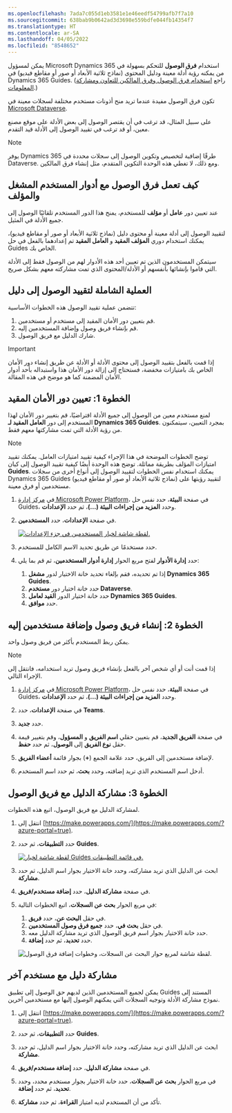 ```yaml
---
ms.openlocfilehash: 7ada7c055d1eb3581e1e46eedf54799afb7f7a10
ms.sourcegitcommit: 638bab9b0642ad3d3698e559bdfe044fb14354f7
ms.translationtype: HT
ms.contentlocale: ar-SA
ms.lasthandoff: 04/05/2022
ms.locfileid: "8548652"
---
```

يمكن لمسؤول Microsoft Dynamics 365 استخدام **فرق الوصول** للتحكم بسهولة في من يمكنه رؤية أدلة معينة ودليل المحتوى (نماذج ثلاثية الأبعاد أو صور أو مقاطع فيديو) في Dynamics 365 Guides. (راجع [استخدام فرق الوصول وفرق المالكين للتعاون ومشاركة المعلومات](/dynamics365/customerengagement/on-premises/developer/use-access-teams-owner-teams-collaborate-share-information/?azure-portal=true).) 

تكون فرق الوصول مفيدة عندما تريد منح أذونات مستخدم مختلفة لسجلات معينة في [Microsoft Dataverse](/power-apps/maker/common-data-service/data-platform-intro/?azure-portal=true). 

على سبيل المثال، قد ترغب في أن يقتصر الوصول إلى بعض الأدلة على موقع مصنع معين، أو قد ترغب في تقييد الوصول إلى الأدلة قيد التقدم.

> [!NOTE]
> يوفر Dynamics 365 طرقًا إضافية لتخصيص وتكوين الوصول إلى سجلات محددة في Dataverse. ومع ذلك، لا تغطي هذه الوحدة التكوين المتقدم، مثل إنشاء فرق المالكين.

## <a name="how-access-teams-work-with-the-operator-and-author-user-roles"></a>كيف تعمل فرق الوصول مع أدوار المستخدم المشغل والمؤلف
عند تعيين  دور **عامل** أو **مؤلف** للمستخدم، يمنح هذا الدور المستخدم تلقائيًا الوصول إلى جميع الأدلة في المثيل. 

لتقييد الوصول إلى أدلة معينة أو محتوى دليل (نماذج ثلاثية الأبعاد أو صور أو مقاطع فيديو)، يمكنك استخدام دوري **المؤلف المقيد** و **العامل المقيد** تم إعدادهما بالفعل في حل Guides الخاص بك. 

سيتمكن المستخدمون الذين تم تعيين أحد هذه الأدوار لهم من الوصول فقط إلى الأدلة التي قاموا بإنشائها بأنفسهم أو الأدلة/المحتوى الذي تمت مشاركته معهم بشكل صريح.

## <a name="overall-process-for-limiting-access-to-a-guide"></a>العملية الشاملة لتقييد الوصول إلى دليل
تتضمن عملية تقييد الوصول هذه الخطوات الأساسية:

1.  قم بتعيين دور الأمان المقيد إلى مستخدم أو مستخدمين.
1.  قم بإنشاء فريق وصول وإضافة المستخدمين إليه.
1.  شارك الدليل مع فريق الوصول.

> [!Important]
> إذا قمت بالفعل بتقييد الوصول إلى محتوى الأدلة أو الأدلة عن طريق إنشاء دور الأمان الخاص بك بامتيازات مخفضة، فستحتاج إلى إزالة دور الأمان هذا واستبداله بأحد أدوار الأمان المضمنة كما هو موضح في هذه المقالة.

## <a name="step-1-assign-the-restricted-security-role"></a>الخطوة 1: تعيين دور الأمان المقيد

لمنع مستخدم معين من الوصول إلى جميع الأدلة افتراضيًا، قم بتغيير دور الأمان لهذا المستخدم إلى دور **العامل المقيد لـ Dynamics 365 Guides**. بمجرد التعيين، سيتمكنون من رؤية الأدلة التي تمت مشاركتها معهم فقط.

> [!NOTE] 
> توضح الخطوات الموضحة في هذا الإجراء كيفية تقييد امتيازات العامل. يمكنك تقييد امتيازات المؤلف بطريقة مماثلة. توضح هذه الوحدة أيضًا كيفية تقييد الوصول إلى كيان **Guides**. يمكنك استخدام نفس الخطوات لتقييد الوصول إلى أنواع أخرى من سجلات Dynamics 365 Guides (نماذج ثلاثية الأبعاد أو صور أو مقاطع فيديو) لتقييد رؤيتها على مستخدمين أو فرق معينة.

1.  في [مركز إدارة Microsoft Power Platform](https://admin.powerplatform.microsoft.com/environments/?azure-portal=true)، في صفحة **البيئة**، حدد نفس حل Guides، وحدد **المزيد من إجراءات البيئة (...)**، ثم حدد **الإعدادات**.

1.  في صفحة **الإعدادات**، حدد **المستخدمين**.

    [![لقطة شاشة لخيار المستخدمين في جزء الإعدادات.](../media/access-teams-10-ssm.png)](../media/access-teams-10-ssm.png#lightbox)

1.  حدد مستخدمًا عن طريق تحديد الاسم الكامل للمستخدم.

1.  حدد **إدارة الأدوار** لفتح مربع الحوار **إدارة أدوار المستخدمين**، ثم قم بما يلي:
    1.  إذا تم تحديده، فقم بإلغاء تحديد خانة الاختيار لدور **مشغل Dynamics 365 Guides**.
    1.  حدد خانة اختيار دور **مستخدم Dataverse**.
    1.  حدد خانة اختيار الدور **القيد لعامل Dynamics 365 Guides**.
    1.  حدد **موافق**.

## <a name="step-2-create-an-access-team-and-add-users-to-it"></a>الخطوة 2: إنشاء فريق وصول وإضافة مستخدمين إليه
يمكن ربط المستخدم بأكثر من فريق وصول واحد.

> [!NOTE]
> إذا قمت أنت أو أي شخص آخر بالفعل بإنشاء فريق وصول تريد استخدامه، فانتقل إلى الإجراء التالي.

1.  في [مركز إدارة Microsoft Power Platform](https://admin.powerplatform.microsoft.com/environments/?azure-portal=true)، في صفحة **البيئة**، حدد نفس حل Guides، وحدد **المزيد من إجراءات البيئة (...)**، ثم حدد **الإعدادات**.

1.  في صفحة **الإعدادات**، حدد **Teams**.
    
1.  حدد **جديد**.

1.  في صفحة **الفريق الجديد**، قم بتعيين حقلي **اسم الفريق** و **المسؤول**، وقم بتغيير قيمة حقل **نوع الفريق** إلى **الوصول**، ثم حدد **حفظ**.
 
1.  لإضافة مستخدمين إلى الفريق، حدد علامة الجمع (**+**) بجوار قائمة **أعضاء الفريق**.

1.  أدخل اسم المستخدم الذي تريد إضافته، وحدد **بحث**، ثم حدد اسم المستخدم.

## <a name="step-3-share-the-guide-with-the-access-team"></a>الخطوة 3: مشاركة الدليل مع فريق الوصول
لمشاركة الدليل مع فريق الوصول، اتبع هذه الخطوات.

1.  انتقل إلى [https://make.powerapps.com/](https://make.powerapps.com/?azure-portal=true).
1.  حدد **التطبيقات**، ثم حدد **Guides**.
 
    [ ![لقطة شاشة لخيار Guides في قائمة التطبيقات.](../media/access-teams-22-ssm.png) ](../media/access-teams-22-ssm.png#lightbox)

1.  ابحث عن الدليل الذي تريد مشاركته، وحدد خانة الاختيار بجوار اسم الدليل، ثم حدد **مشاركة**.

1.  في صفحة **مشاركة الدليل**، حدد **إضافة مستخدم/فريق**.

1.  في مربع الحوار **بحث عن السجلات**، اتبع الخطوات التالية:
    1.  في حقل **البحث عن**، حدد **فريق**.
    1.  في حقل **بحث في**، حدد **جميع فرق وصول المستخدمين**.
    1.  حدد خانة الاختيار بجوار اسم فريق الوصول الذي تريد مشاركة الدليل معه.
    1.  حدد **تحديد**، ثم حدد **إضافة**.

    ![لقطة شاشة لمربع حوار البحث عن السجلات، وخطوات إضافة فرق الوصول.](../media/access-teams-21-ssm.png)

## <a name="share-a-guide-with-another-user"></a>مشاركة دليل مع مستخدم آخر
يمكن لجميع المستخدمين الذين لديهم حق الوصول إلى تطبيق Guides المستند إلى نموذج مشاركة الأدلة وتوجيه السجلات التي يمكنهم الوصول إليها مع مستخدمين آخرين.

1.  انتقل إلى [https://make.powerapps.com/](https://make.powerapps.com/?azure-portal=true).

1.  حدد **التطبيقات**، ثم حدد **Guides**.

1.  ابحث عن الدليل الذي تريد مشاركته، وحدد خانة الاختيار بجوار اسم الدليل، ثم حدد **مشاركة**.

1.  في صفحة **مشاركة الدليل**، حدد **إضافة مستخدم/فريق**.

1.  في مربع الحوار **بحث عن السجلات**، حدد خانة الاختيار بجوار مستخدم محدد، وحدد **تحديد**، ثم حدد **إضافة**.

1.  تأكد من أن المستخدم لديه امتياز **القراءة**، ثم حدد **مشاركة**.